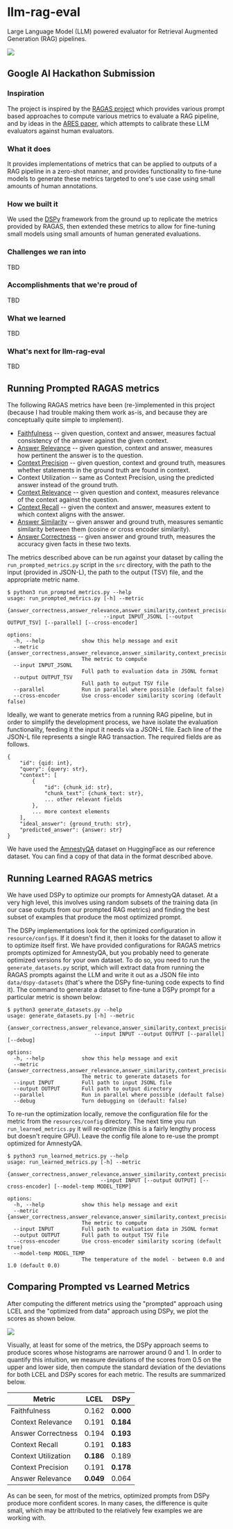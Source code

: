 # llm-rag-eval

Large Language Model (LLM) powered evaluator for Retrieval Augmented Generation (RAG) pipelines.

<img src="figs/ragas-metrics.png"/>

## Google AI Hackathon Submission

### Inspiration

The project is inspired by the [RAGAS project](https://github.com/explodinggradients/ragas) which provides various prompt based approaches to compute various metrics to evaluate a RAG pipeline, and by ideas in the [ARES paper](https://arxiv.org/abs/2311.09476), which attempts to calibrate these LLM evaluators against human evaluators.

### What it does

It provides implementations of metrics that can be applied to outputs of a RAG pipeline in a zero-shot manner, and provides functionality to fine-tune models to generate these metrics targeted to one's use case using small amounts of human annotations.

### How we built it

We used the [DSPy](https://github.com/stanfordnlp/dspy) framework from the ground up to replicate the metrics provided by RAGAS, then extended these metrics to allow for fine-tuning small models using small amounts of human generated evaluations.

### Challenges we ran into

TBD

### Accomplishments that we're proud of

TBD

### What we learned

TBD

### What's next for llm-rag-eval

TBD

## Running Prompted RAGAS metrics

The following RAGAS metrics have been (re-)implemented in this project (because
I had trouble making them work as-is, and because they are conceptually quite 
simple to implement).

* [Faithfulness](https://docs.ragas.io/en/stable/concepts/metrics/faithfulness.html) -- given question, context and answer, measures factual consistency of the answer against the given context.
* [Answer Relevance](https://docs.ragas.io/en/stable/concepts/metrics/answer_relevance.html) -- given question, context and answer, measures how pertinent the answer is to the question.
* [Context Precision](https://docs.ragas.io/en/stable/concepts/metrics/context_precision.html) -- given question, context and ground truth, measures whether statements in the ground truth are found in context.
* Context Utilization -- same as Context Precision, using the predicted answer instead of the ground truth.
* [Context Relevance](https://docs.ragas.io/en/stable/concepts/metrics/context_relevancy.html) -- given question and context, measures relevance of the context against the question.
* [Context Recall](https://docs.ragas.io/en/stable/concepts/metrics/context_recall.html) -- given the context and answer, measures extent to which context aligns with the answer.
* [Answer Similarity](https://docs.ragas.io/en/stable/concepts/metrics/semantic_similarity.html) -- given answer and ground truth, measures semantic similarity between them (cosine or cross encoder similarity).
* [Answer Correctness](https://docs.ragas.io/en/stable/concepts/metrics/answer_correctness.html) -- given answer and ground truth, measures the accuracy given facts in these two texts.

The metrics described above can be run against your dataset by calling the `run_prompted_metrics.py` script in the `src` directory, with the path to the input (provided in JSON-L), the path to the output (TSV) file, and the appropriate metric name.

```
$ python3 run_prompted_metrics.py --help
usage: run_prompted_metrics.py [-h] --metric
                               {answer_correctness,answer_relevance,answer_similarity,context_precision,context_recall,context_relevance,context_utilization,faithfulness}
                               --input INPUT_JSONL [--output OUTPUT_TSV] [--parallel] [--cross-encoder]

options:
  -h, --help            show this help message and exit
  --metric {answer_correctness,answer_relevance,answer_similarity,context_precision,context_recall,context_relevance,context_utilization,faithfulness}
                        The metric to compute
  --input INPUT_JSONL
                        Full path to evaluation data in JSONL format
  --output OUTPUT_TSV
                        Full path to output TSV file
  --parallel            Run in parallel where possible (default false)
  --cross-encoder       Use cross-encoder similarity scoring (default false)
```

Ideally, we want to generate metrics from a running RAG pipeline, but in order to simplify the development process, we have isolate the evaluation functionality, feeding it the input it needs via a JSON-L file. Each line of the JSON-L file represents a single RAG transaction. The required fields are as follows.

```
{
    "id": {qid: int},
    "query": {query: str},
    "context": [
        {
            "id": {chunk_id: str},
            "chunk_text": {chunk_text: str},
            ... other relevant fields
        },
        ... more context elements
    ],
    "ideal_answer": {ground_truth: str},
    "predicted_answer": {answer: str}
}
```

We have used the [AmnestyQA](https://huggingface.co/datasets/explodinggradients/amnesty_qa) dataset on HuggingFace as our reference dataset. You can find a copy of that data in the format described above.

## Running Learned RAGAS metrics

We have used DSPy to optimize our prompts for AmnestyQA dataset. At a very high level, this involves using random subsets of the training data (in our case outputs from our prompted RAG metrics) and finding the best subset of examples that produce the most optimized prompt.

The DSPy implementations look for the optimized configuration in `resource/configs`. If it doesn't find it, then it looks for the dataset to allow it to optimize itself first. We have provided configurations for RAGAS metrics prompts optimized for AmnestyQA, but you probably need to generate optimized versions for your own dataset. To do so, you need to run the `generate_datasets.py` script, which will extract data from running the RAGAS prompts against the LLM and write it out as a JSON file into `data/dspy-datasets` (that's where the DSPy fine-tuning code expects to find it). The command to generate a dataset to fine-tune a DSPy prompt for a particular metric is shown below:

```
$ python3 generate_datasets.py --help
usage: generate_datasets.py [-h] --metric
                            {answer_correctness,answer_relevance,answer_similarity,context_precision,context_recall,context_relevance,context_utilization,faithfulness}
                            --input INPUT --output OUTPUT [--parallel] [--debug]

options:
  -h, --help            show this help message and exit
  --metric {answer_correctness,answer_relevance,answer_similarity,context_precision,context_recall,context_relevance,context_utilization,faithfulness}
                        The metric to generate datasets for
  --input INPUT         Full path to input JSONL file
  --output OUTPUT       Full path to output directory
  --parallel            Run in parallel where possible (default false)
  --debug               Turn debugging on (default: false)
```

To re-run the optimization locally, remove the configuration file for the metric from the `resources/config` directory. The next time you run `run_learned_metrics.py` it will re-optimize (this is a fairly lengthy process but doesn't require GPU). Leave the config file alone to re-use the prompt optimized for AmnestyQA.

```
$ python3 run_learned_metrics.py --help
usage: run_learned_metrics.py [-h] --metric
                              {answer_correctness,answer_relevance,answer_similarity,context_precision,context_recall,context_relevance,context_utilization,faithfulness}
                              --input INPUT [--output OUTPUT] [--cross-encoder] [--model-temp MODEL_TEMP]

options:
  -h, --help            show this help message and exit
  --metric {answer_correctness,answer_relevance,answer_similarity,context_precision,context_recall,context_relevance,context_utilization,faithfulness}
                        The metric to compute
  --input INPUT         Full path to evaluation data in JSONL format
  --output OUTPUT       Full path to output TSV file
  --cross-encoder       Use cross-encoder similarity scoring (default true)
  --model-temp MODEL_TEMP
                        The temperature of the model - between 0.0 and 1.0 (default 0.0)
```

## Comparing Prompted vs Learned Metrics

After computing the different metrics using the "prompted" approach using LCEL and the "optimized from data" approach using DSPy, we plot the scores as shown below.

<img src="figs/score_distribs.png"/>

Visually, at least for some of the metrics, the DSPy approach seems to produce scores whose histograms are narrower around 0 and 1. In order to quantify this intuition, we measure deviations of the scores from 0.5 on the upper and lower side, then compute the standard deviation of the deviations for both LCEL and DSPy scores for each metric. The results are summarized below.

| Metric | LCEL | DSPy |
|--------|------|------|
| Faithfulness | 0.162 | **0.000** |
| Context Relevance | 0.191 | **0.184** |
| Answer Correctness | 0.194 | **0.193** |
| Context Recall | 0.191 | **0.183** |
| Context Utilization | **0.186** | 0.189 |
| Context Precision | 0.191 | **0.178** |
| Answer Relevance | **0.049** | 0.064 |

As can be seen, for most of the metrics, optimized prompts from DSPy produce more confident scores. In many cases, the difference is quite small, which may be attributed to the relatively few examples we are working with.
